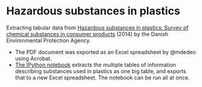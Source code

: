 # Hazardous substances in plastics

Extracting tabular data from [Hazardous substances in plastics: Survey of chemical substances in consumer products](http://mst.dk/service/publikationer/publikationsarkiv/2014/dec/hazardous-substances-in-plastics/) (2014) by the Danish Environmental Protection Agency. 

* The PDF document was exported as an Excel spreadsheet by @mdedeo using Acrobat.
* [The IPython notebook](http://nbviewer.ipython.org/github/akokai/plastic-additives/blob/master/parse-plastic-additives.ipynb) extracts the multiple tables of information describing substances used in plastics as one big table, and exports that to a new Excel spreadsheet. The notebook can be run all at once.
